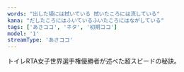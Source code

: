 ```yaml
---
words: "出した頃には拭いている 拭いたころには流している"
kana: "だしたころにはふいているふいたころにはながしている"
tags: ['あさココ', 'ネタ', '初期ココ']
model: '1'
streamType: 'あさココ'
---
```


トイレRTA女子世界選手権優勝者が述べた超スピードの秘訣。
